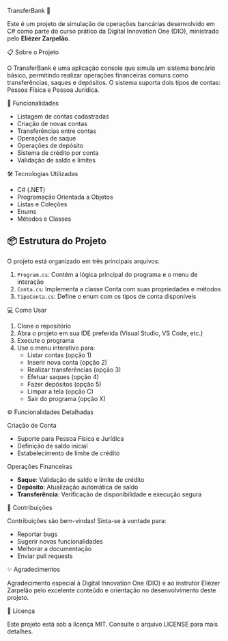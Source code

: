 TransferBank 🏦

Este é um projeto de simulação de operações bancárias desenvolvido em C# como parte do curso prático da Digital Innovation One (DIO), ministrado pelo **Eliézer Zarpelão**.

📋 Sobre o Projeto

O TransferBank é uma aplicação console que simula um sistema bancário básico, permitindo realizar operações financeiras comuns como transferências, saques e depósitos. O sistema suporta dois tipos de contas: Pessoa Física e Pessoa Jurídica.

🚀 Funcionalidades

- Listagem de contas cadastradas
- Criação de novas contas
- Transferências entre contas
- Operações de saque
- Operações de depósito
- Sistema de crédito por conta
- Validação de saldo e limites

🛠️ Tecnologias Utilizadas

- C# (.NET)
- Programação Orientada a Objetos
- Listas e Coleções
- Enums
- Métodos e Classes

## 📦 Estrutura do Projeto

O projeto está organizado em três principais arquivos:

1. `Program.cs`: Contém a lógica principal do programa e o menu de interação
2. `Conta.cs`: Implementa a classe Conta com suas propriedades e métodos
3. `TipoConta.cs`: Define o enum com os tipos de conta disponíveis

💻 Como Usar

1. Clone o repositório
2. Abra o projeto em sua IDE preferida (Visual Studio, VS Code, etc.)
3. Execute o programa
4. Use o menu interativo para:
   - Listar contas (opção 1)
   - Inserir nova conta (opção 2)
   - Realizar transferências (opção 3)
   - Efetuar saques (opção 4)
   - Fazer depósitos (opção 5)
   - Limpar a tela (opção C)
   - Sair do programa (opção X)

⚙️ Funcionalidades Detalhadas

Criação de Conta
- Suporte para Pessoa Física e Jurídica
- Definição de saldo inicial
- Estabelecimento de limite de crédito

Operações Financeiras
- **Saque**: Validação de saldo e limite de crédito
- **Depósito**: Atualização automática de saldo
- **Transferência**: Verificação de disponibilidade e execução segura

🤝 Contribuições

Contribuições são bem-vindas! Sinta-se à vontade para:
- Reportar bugs
- Sugerir novas funcionalidades
- Melhorar a documentação
- Enviar pull requests

✨ Agradecimentos

Agradecimento especial à Digital Innovation One (DIO) e ao instrutor Eliézer Zarpelão pelo excelente conteúdo e orientação no desenvolvimento deste projeto.

📝 Licença

Este projeto está sob a licença MIT. Consulte o arquivo LICENSE para mais detalhes.
